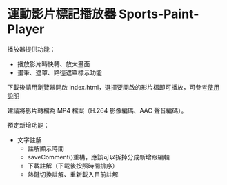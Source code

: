 # 運動影片標記播放器 Sports-Paint-Player

播放器提供功能：

* 播放影片時快轉、放大畫面
* 畫筆、遮罩、路徑遮罩標示功能

下載後請用瀏覽器開啟 index.html，選擇要開啟的影片檔即可播放，可參考[使用說明](https://github.com/ottokang/Sports-Paint-Player/wiki/%E4%BD%BF%E7%94%A8%E8%AA%AA%E6%98%8E "運動影片標記播放器使用說明")

建議將影片轉檔為 MP4 檔案（H.264 影像編碼、AAC 聲音編碼）。

預定新增功能：

* 文字註解
  + 註解顯示時間
  + saveComment()重構，應該可以拆掉分成新增跟編輯
  + 下載註解（下載後按照時間排序）
  + 熱鍵切換註解、重新載入目前註解
